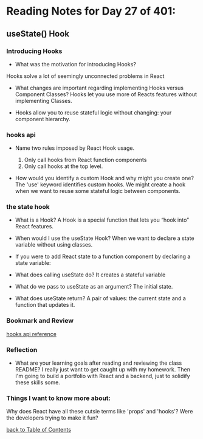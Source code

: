 # Reading Notes for Day 27 of 401:

## useState() Hook

### Introducing Hooks

- What was the motivation for introducing Hooks?

Hooks solve a lot of seemingly unconnected problems in React

- What changes are important regarding implementing Hooks versus Component Classes?
Hooks let you use more of Reacts features without implementing Classes.

- Hooks allow you to reuse stateful logic without changing: 
    your component hierarchy.

### hooks api

- Name two rules imposed by React Hook usage.
  1. Only call hooks from React function components
  2. Only call hooks at the top level.

- How would you identify a custom Hook and why might you create one?
The 'use' keyword identifies custom hooks. We might create a hook when we want to reuse some stateful logic between components. 


### the state hook

- What is a Hook?
A Hook is a special function that lets you “hook into” React features.

- When would I use the useState Hook?
When we want to declare a state variable without using classes.

- If you were to add React state to a function component by declaring a state variable:
- What does calling useState do?
  It creates a stateful variable

- What do we pass to useState as an argument?
The initial state.

- What does useState return?
A pair of values: the current state and a function that updates it.

### Bookmark and Review

[hooks api reference](https://reactjs.org/docs/hooks-reference.html)

### Reflection
- What are your learning goals after reading and reviewing the class README?
I really just want to get caught up with my homework. Then I'm going to build a portfolio with React and a backend, just to solidify these skills some.

### Things I want to know more about:

Why does React have all these cutsie terms like 'props' and 'hooks'? Were the developers trying to make it fun?

[back to Table of Contents](./README.md)